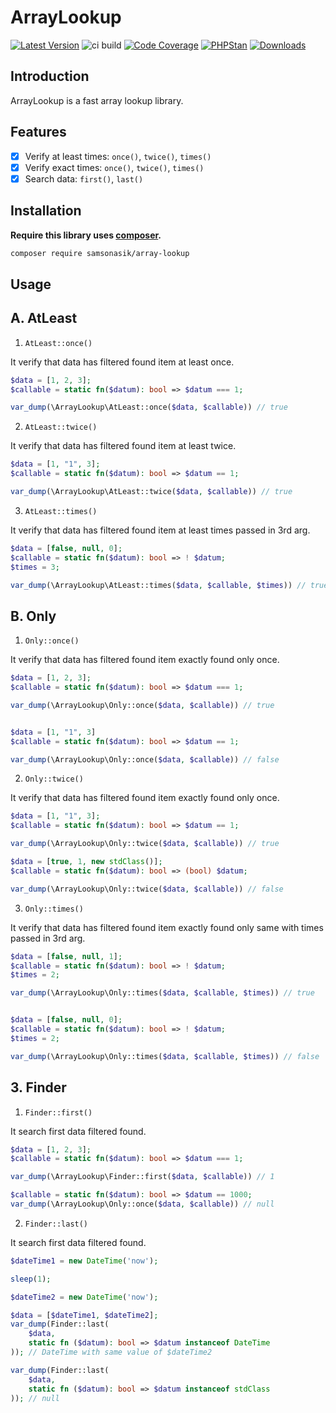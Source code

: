 ArrayLookup
===============

[![Latest Version](https://img.shields.io/github/release/samsonasik/ArrayLookup.svg?style=flat-square)](https://github.com/samsonasik/ArrayLookup/releases)
![ci build](https://github.com/samsonasik/ArrayLookup/workflows/ci%20build/badge.svg)
[![Code Coverage](https://codecov.io/gh/samsonasik/ArrayLookup/branch/main/graph/badge.svg)](https://codecov.io/gh/samsonasik/ArrayLookup)
[![PHPStan](https://img.shields.io/badge/style-level%20max-brightgreen.svg?style=flat-square&label=phpstan)](https://github.com/phpstan/phpstan)
[![Downloads](https://poser.pugx.org/samsonasik/array-lookup/downloads)](https://packagist.org/packages/samsonasik/array-lookup)

Introduction
------------

ArrayLookup is a fast array lookup library.

Features
--------

- [x] Verify at least times: `once()`, `twice()`, `times()`
- [x] Verify exact times: `once()`, `twice()`, `times()`
- [x] Search data: `first()`, `last()`

Installation
------------

**Require this library uses [composer](https://getcomposer.org/).**

```sh
composer require samsonasik/array-lookup
```

Usage
-----

**A. AtLeast**
---------------

1. `AtLeast::once()`

It verify that data has filtered found item at least once.

```php
$data = [1, 2, 3];
$callable = static fn($datum): bool => $datum === 1;

var_dump(\ArrayLookup\AtLeast::once($data, $callable)) // true
```

2. `AtLeast::twice()`

It verify that data has filtered found item at least twice.

```php
$data = [1, "1", 3];
$callable = static fn($datum): bool => $datum == 1;

var_dump(\ArrayLookup\AtLeast::twice($data, $callable)) // true
```

3. `AtLeast::times()`

It verify that data has filtered found item at least times passed in 3rd arg.

```php
$data = [false, null, 0];
$callable = static fn($datum): bool => ! $datum;
$times = 3;

var_dump(\ArrayLookup\AtLeast::times($data, $callable, $times)) // true
```

**B. Only**
---------------

1. `Only::once()`

It verify that data has filtered found item exactly found only once.

```php
$data = [1, 2, 3];
$callable = static fn($datum): bool => $datum === 1;

var_dump(\ArrayLookup\Only::once($data, $callable)) // true


$data = [1, "1", 3]
$callable = static fn($datum): bool => $datum == 1;

var_dump(\ArrayLookup\Only::once($data, $callable)) // false
```

2. `Only::twice()`

It verify that data has filtered found item exactly found only once.

```php
$data = [1, "1", 3];
$callable = static fn($datum): bool => $datum == 1;

var_dump(\ArrayLookup\Only::twice($data, $callable)) // true

$data = [true, 1, new stdClass()];
$callable = static fn($datum): bool => (bool) $datum;

var_dump(\ArrayLookup\Only::twice($data, $callable)) // false
```

3. `Only::times()`

It verify that data has filtered found item exactly found only same with times passed in 3rd arg.

```php
$data = [false, null, 1];
$callable = static fn($datum): bool => ! $datum;
$times = 2;

var_dump(\ArrayLookup\Only::times($data, $callable, $times)) // true


$data = [false, null, 0];
$callable = static fn($datum): bool => ! $datum;
$times = 2;

var_dump(\ArrayLookup\Only::times($data, $callable, $times)) // false
```

**3. Finder**
---------------

1. `Finder::first()`

It search first data filtered found.

```php
$data = [1, 2, 3];
$callable = static fn($datum): bool => $datum === 1;

var_dump(\ArrayLookup\Finder::first($data, $callable)) // 1

$callable = static fn($datum): bool => $datum == 1000;
var_dump(\ArrayLookup\Only::once($data, $callable)) // null
```

2. `Finder::last()`

It search first data filtered found.

```php
$dateTime1 = new DateTime('now');

sleep(1);

$dateTime2 = new DateTime('now');

$data = [$dateTime1, $dateTime2];
var_dump(Finder::last(
    $data,
    static fn ($datum): bool => $datum instanceof DateTime
)); // DateTime with same value of $dateTime2

var_dump(Finder::last(
    $data,
    static fn ($datum): bool => $datum instanceof stdClass
)); // null
```
